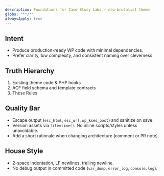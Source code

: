 ```yaml
---
description: Foundations for Case Study Labs — neo-brutalist theme
globs: "**/*"
alwaysApply: true
---
```


## Intent
- Produce production-ready WP code with minimal dependencies.
- Prefer clarity, low complexity, and consistent naming over cleverness.

## Truth Hierarchy
1) Existing theme code & PHP hooks
2) ACF field schema and template contracts
3) These Rules

## Quality Bar
- Escape output (`esc_html`, `esc_url`, `wp_kses_post`) and sanitize on save.
- Version assets via `filemtime()`. No inline scripts/styles unless unavoidable.
- Add a short rationale when changing architecture (comment or PR note).

## House Style
- 2-space indentation, LF newlines, trailing newline.
- No debug output in committed code (`var_dump`, `error_log`, `console.log`).
